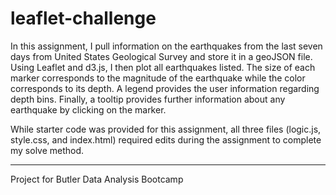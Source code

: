 # leaflet-challenge
In this assignment, I pull information on the earthquakes from the last seven days from United States Geological Survey and store it in a geoJSON file.
Using Leaflet and d3.js, I then plot all earthquakes listed. The size of each marker corresponds to the magnitude of the earthquake while the color corresponds to its depth. A legend provides the user information regarding depth bins. Finally, a tooltip provides further information about any earthquake by clicking on the marker.

While starter code was provided for this assignment, all three files (logic.js, style.css, and index.html) required edits during the assignment to complete my solve method.

-----
Project for Butler Data Analysis Bootcamp

